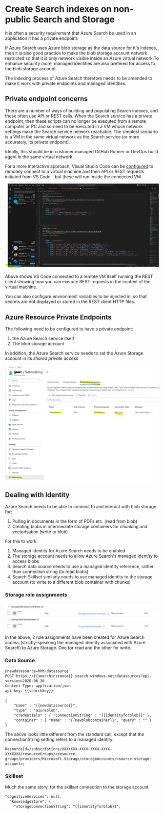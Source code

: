 # Create Search indexes on non-public Search and Storage
It is often a security requirement that Azure Search be used in an application it has a private endpoint.

If Azure Search uses Azure blob storage as the data source for it's indexes, then it is also good practice to make the blob storage account network restricted so that it is only network visible inside an Azure virtual network.To enhance security more, managed identities are also prefered for access to the blob storage account.

The indexing process of Azure Search therefore needs to be amended to make it work with private endpoints and managed identities.

## Private endpoint concerns
There are a number of ways of building and populating Search indexes, and these often use API or REST calls. When the Search service has a private endpoint, then these scripts can no longer be executed from a remote computer or PC and so need to be executed in a VM whose network settings make the Search service network reachable. The simplest scenario is a VM in the same virtual network as the Search service (or more accurately, its private endpoint).

Ideally, this should be in customer managed GitHub Runner or DevOps build agent in the same virtual network.

For a more interactive approach, Visual Studio Code can be [configured](https://code.visualstudio.com/docs/remote/ssh-tutorial) to remotely connect to a virtual machine and then API or REST requests initiated from VS Code - but these will run inside the connected VM.

![alt text](./vscode-remote-vm-rest.png "VS Code Remote to VM")

Above shows VS Code connected to a remote VM itself running the REST client showing how you can execute REST requests in the context of the virtual machine.

You can also configure environment variables to be injected in, so that secrets are not displayed or stored in the REST client HTTP files.

## Azure Resource Private Endpoints
The following need to be configured to have a private endpoint:
1. the Azure Search service itself
2. The blob storage account

In addition, the Azure Search service needs to set the Azure Storage account in its *shared private access*

![alt text](./search-private.png "Search shared private access")

## Dealing with Identity
Azure Search needs to be able to connect to and interact with blob storage for:
1. Pulling in documents in the form of PDFs etc. (read from blob)
2. Creating blobs in intermediate storage containers for chunking and vectorisation (write to blob)

For this to work:
1. Managed identity for Azure Search needs to be enabled
2. The storage account needs to allow Azure Search's managed identity to access blobs
3. Search data source needs to use a managed identity reference, rather than connection string (to read blobs)
4. Search Skillset similarly needs to use managed identity to the storage account (to write to a different blob container with chunks)

### Storage role assignments
![alt text](./storage-role-assignment.png "Storage, Search role assignment")

In the above, 2 role assignments have been created for Azure Search access (strictly-speaking the managed identity associated with Azure Search) to Azure Storage. One for read and the other for write.

### Data Source
```
@newdatasource=hhh-datasource
POST https://{{searchinstance}}.search.windows.net/datasources?api-version=2020-06-30
Content-Type: application/json
api-key: {{searchkey}}

{
    "name" : "{{newdatasource}}",
    "type" : "azureblob",
    "credentials" : { "connectionString" : "{{identityforblob}}" },
    "container" : { "name" : "{{newblobcontainer}}", "query" : "" }
}
```
The above looks little different from the standard call, except that the connectionString setting refers to a managed identity:

```
ResourceId=/subscriptions/XXXXXXX-XXXX-XXXX-XXXX-XXXXXXX/resourceGroups/<resource-group>/providers/Microsoft.Storage/storageAccounts/<source-storage-account>;
```

### Skillset
Much the same story, for the skillset connection to the storage account
```
"cognitiveServices": null,
  "knowledgeStore": {
    "storageConnectionString": "{{identityforblob}}",
```
